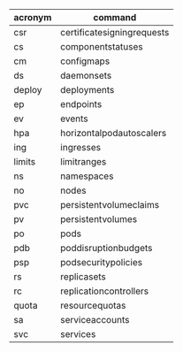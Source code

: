 | acronym | command | 
| --- | --- |
| csr | certificatesigningrequests | 
| cs | componentstatuses | 
| cm | configmaps | 
| ds | daemonsets | 
| deploy | deployments | 
| ep | endpoints | 
| ev | events | 
| hpa | horizontalpodautoscalers | 
| ing | ingresses | 
| limits | limitranges | 
| ns | namespaces | 
| no | nodes | 
| pvc | persistentvolumeclaims | 
| pv | persistentvolumes | 
| po | pods | 
| pdb | poddisruptionbudgets | 
| psp | podsecuritypolicies | 
| rs | replicasets | 
| rc | replicationcontrollers | 
| quota | resourcequotas | 
| sa | serviceaccounts | 
| svc | services | 